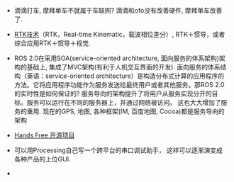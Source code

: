 * 滴滴打车, 摩拜单车不就属于车联网? 滴滴和ofo没有改善硬件, 摩拜单车改善了.

* [RTK技术](http://www.leiphone.com/news/201704/QP17SI2BMEdGda6g.html)（RTK，Real-time Kinematic，载波相位差分）, RTK＋惯导，或者综合应用RTK＋惯导＋视觉.

* ROS 2.0在采用SOA\(service-oriented architecture, 面向服务的体系架构\)架构的基础上, 集成了MVC架构\(有利于人机交互界面的开发\). 面向服务的体系结构（英语：service-oriented architecture）是构造分布式计算的应用程序的方法。它将应用程序功能作为服务发送给最终用户或者其他服务。那ROS 2.0的实时性是如何保证的? 服务导向的架构提升了将用户从服务实现分开的目标。服务可以运行在不同的服务器上，并通过网络被访问。 这也大大增加了服务的重用. 现在的GPS, 地图, 各种框架\(IM, 百度地图, Cocoa\)都是服务导向的架构

* [Hands Free 开源项目](http://www.rosclub.cn/post-14.html)

* 可以用Processing自己写一个跨平台的串口调试助手， 这样可以逐渐演变成各种产品的上位GUI.
* 


